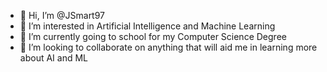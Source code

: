 - 👋 Hi, I’m @JSmart97
- 👀 I’m interested in Artificial Intelligence and Machine Learning
- 🌱 I’m currently going to school for my Computer Science Degree
- 💞️ I’m looking to collaborate on anything that will aid me in learning more about AI and ML

<!---
JSmart97/JSmart97 is a ✨ special ✨ repository because its `README.md` (this file) appears on your GitHub profile.
You can click the Preview link to take a look at your changes.
--->
